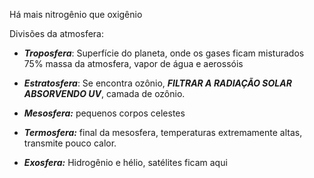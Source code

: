 
Há mais nitrogênio que oxigênio

Divisões da atmosfera:

- ***Troposfera***: Superfície do planeta, onde os gases ficam misturados 75% massa da atmosfera, vapor de água e aerossóis

- ***Estratosfera***: Se encontra ozônio, ***FILTRAR A RADIAÇÃO SOLAR ABSORVENDO UV***, camada de ozônio.

- ***Mesosfera:***  pequenos corpos celestes
- ***Termosfera:*** final da mesosfera, temperaturas extremamente altas, transmite pouco calor.
- ***Exosfera:*** Hidrogênio e hélio, satélites ficam aqui
